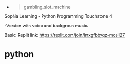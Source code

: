 * >gambling_slot_machine

Sophia Learning - Python Programming Touchstone 4      

-Version with voice and backgroun music.

Basic: Replit link: https://replit.com/join/lmxgfbbyqz-mcell27
# python

